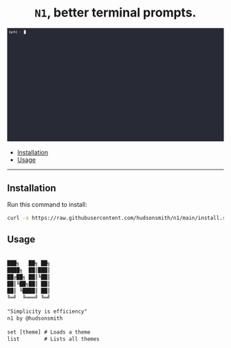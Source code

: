 <div align="center">

# `N1`, better terminal prompts.

</div>

![Gif of using n1 to change themes](./readme_content/demo.gif)

- [Installation](#installation)
- [Usage](#usage)

---

## Installation

Run this command to install:

```bash
curl -s https://raw.githubusercontent.com/hudsonsmith/n1/main/install.sh | bash; source ~/.bashrc; /usr/bin/env clear; ~/.n1/n1
```

## Usage

```

███╗   ██╗ ██╗
████╗  ██║███║
██╔██╗ ██║╚██║
██║╚██╗██║ ██║
██║ ╚████║ ██║
╚═╝  ╚═══╝ ╚═╝

"Simplicity is efficiency"
n1 by @hudsonsmith

set [theme] # Loads a theme
list        # Lists all themes
```
